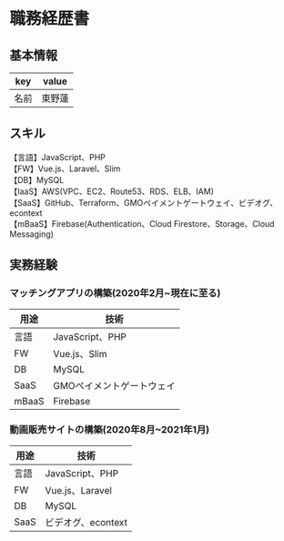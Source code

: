 # 職務経歴書

## 基本情報

|key|value|
|---|-----|
|名前|東野蓮|

## スキル

【言語】JavaScript、PHP
<br>【FW】Vue.js、Laravel、Slim
<br>【DB】MySQL
<br>【IaaS】AWS(VPC、EC2、Route53、RDS、ELB、IAM)
<br>【SaaS】GitHub、Terraform、GMOペイメントゲートウェイ、ビデオグ、econtext
<br>【mBaaS】Firebase(Authentication、Cloud Firestore、Storage、Cloud Messaging)

## 実務経験

### マッチングアプリの構築(2020年2月~現在に至る)

|用途|技術
|----|----
|言語|JavaScript、PHP
|FW|Vue.js、Slim
|DB|MySQL
|SaaS|GMOペイメントゲートウェイ
|mBaaS|Firebase

### 動画販売サイトの構築(2020年8月~2021年1月)

|用途|技術
|----|----
|言語|JavaScript、PHP
|FW|Vue.js、Laravel
|DB|MySQL
|SaaS|ビデオグ、econtext
